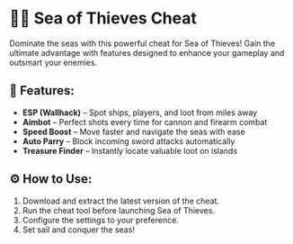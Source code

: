 # 🏴‍☠️ Sea of Thieves Cheat  

Dominate the seas with this powerful cheat for Sea of Thieves! Gain the ultimate advantage with features designed to enhance your gameplay and outsmart your enemies.  

## 🌊 Features:
- **ESP (Wallhack)** – Spot ships, players, and loot from miles away  
- **Aimbot** – Perfect shots every time for cannon and firearm combat  
- **Speed Boost** – Move faster and navigate the seas with ease  
- **Auto Parry** – Block incoming sword attacks automatically  
- **Treasure Finder** – Instantly locate valuable loot on islands  

## ⚙ How to Use:
1. Download and extract the latest version of the cheat.  
2. Run the cheat tool before launching Sea of Thieves.  
3. Configure the settings to your preference.  
4. Set sail and conquer the seas! 
